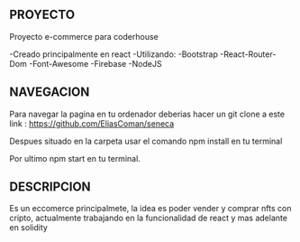 ## PROYECTO

Proyecto e-commerce para coderhouse

-Creado principalmente en react
-Utilizando:
            -Bootstrap
            -React-Router-Dom
            -Font-Awesome
            -Firebase
            -NodeJS

##  NAVEGACION
Para navegar la pagina en tu ordenador deberias hacer un git clone a este link : https://github.com/EliasComan/seneca

Despues situado en la carpeta usar el comando npm install en tu terminal

Por ultimo npm start en tu terminal.


## DESCRIPCION

Es un eccomerce principalmete, la idea es poder vender y comprar nfts con cripto, actualmente trabajando en la funcionalidad de react y mas adelante en solidity



